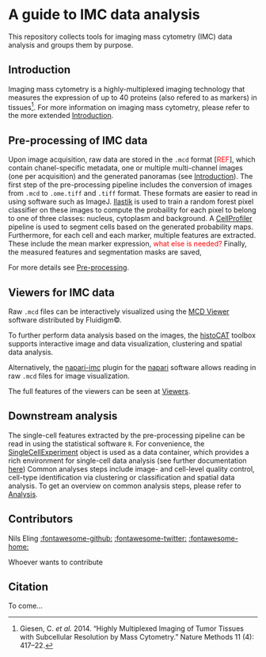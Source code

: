 # A guide to IMC data analysis

This repository collects tools for imaging mass cytometry (IMC) data analysis and groups them by purpose.

## Introduction

Imaging mass cytometry is a highly-multiplexed imaging technology that measures the expression of up to 40 proteins (also refered to as markers) in tissues[^fn1].
For more information on imaging mass cytometry, please refer to the more extended [Introduction](intro.md).

## Pre-processing of IMC data

Upon image acquisition, raw data are stored in the `.mcd` format [<span style="color: red;">REF</span>], which contain chanel-specific metadata, one or multiple multi-channel images (one per acquisition) and the generated panoramas (see [Introduction](intro.md)).
The first step of the pre-processing pipeline includes the conversion of images from `.mcd` to `.ome.tiff` and `.tiff` format.
These formats are easier to read in using software such as ImageJ.
[Ilastik](https://www.ilastik.org/) is used to train a random forest pixel classifier on these images to compute the probaility for each pixel to belong to one of three classes: nucleus, cytoplasm and background.
A [CellProfiler](https://cellprofiler.org/) pipeline is used to segment cells based on the generated probability maps.
Furthermore, for each cell and each marker, multiple features are extracted. 
These include the mean marker expression, <span style="color: red;">what else is needed?</span>
Finally, the measured features and segmentation masks are saved,

For more details see [Pre-processing](prepro.md).

## Viewers for IMC data

Raw `.mcd` files can be interactively visualized using the [MCD Viewer](https://www.fluidigm.com/software) software distributed by Fluidigm&copy;.

To further perform data analysis based on the images, the [histoCAT](https://bodenmillergroup.github.io/histoCAT/) toolbox supports interactive image and data visualization, clustering and spatial data analysis.

Alternatively, the [napari-imc](https://github.com/BodenmillerGroup/napari-imc) plugin for the [napari](https://napari.org/) software allows reading in raw `.mcd` files for image visualization.

The full features of the viewers can be seen at [Viewers](viewers.md).

## Downstream analysis

The single-cell features extracted by the pre-processing pipeline can be read in using the statistical software `R`.
For convenience, the [SingleCellExperiment](https://bioconductor.org/packages/devel/bioc/html/SingleCellExperiment.html) object is used as a data container, which provides a rich environment for single-cell data analysis (see further documentation [here](https://bioconductor.org/books/release/OSCA/)) 
Common analyses steps include image- and cell-level quality control, cell-type identification via clustering or classification and spatial data analysis.
To get an overview on common analysis steps, please refer to [Analysis](analysis.md).

## Contributors

Nils Eling [:fontawesome-github:](https://github.com/nilseling) [:fontawesome-twitter:](https://twitter.com/NilsEling) [:fontawesome-home:](https://nilseling.github.io/)

Whoever wants to contribute

## Citation

To come...

[^fn1]: Giesen, C. _et al._ 2014. “Highly Multiplexed Imaging of Tumor Tissues with Subcellular Resolution by Mass Cytometry.” Nature Methods 11 (4): 417–22.